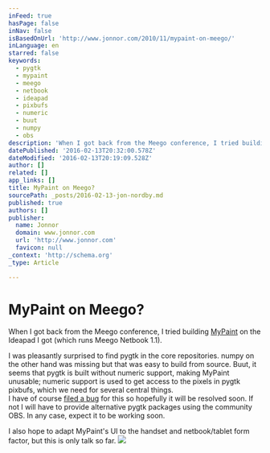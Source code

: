 ```yaml
---
inFeed: true
hasPage: false
inNav: false
isBasedOnUrl: 'http://www.jonnor.com/2010/11/mypaint-on-meego/'
inLanguage: en
starred: false
keywords:
  - pygtk
  - mypaint
  - meego
  - netbook
  - ideapad
  - pixbufs
  - numeric
  - buut
  - numpy
  - obs
description: 'When I got back from the Meego conference, I tried building MyPaint on the Ideapad I got (which runs Meego Netbook 1.1). I was pleasantly surprised to find pygtk in the core repositories. numpy on the other hand was missing but that was easy to build from source.'
datePublished: '2016-02-13T20:32:00.578Z'
dateModified: '2016-02-13T20:19:09.528Z'
author: []
related: []
app_links: []
title: MyPaint on Meego?
sourcePath: _posts/2016-02-13-jon-nordby.md
published: true
authors: []
publisher:
  name: Jonnor
  domain: www.jonnor.com
  url: 'http://www.jonnor.com'
  favicon: null
_context: 'http://schema.org'
_type: Article

---
```

# MyPaint on Meego?

When I got back from the Meego conference, I tried building [MyPaint][0] on the Ideapad I got (which runs Meego Netbook 1.1).

I was pleasantly surprised to find pygtk in the core repositories. numpy on the other hand was missing but that was easy to build from source. Buut, it seems that pygtk is built without numeric support, making MyPaint unusable; numeric support is used to get access to the pixels in pygtk pixbufs, which we need for several central things.  
I have of course [filed a bug][1] for this so hopefully it will be resolved soon. If not I will have to provide alternative pygtk packages using the community OBS. In any case, expect it to be working soon.

I also hope to adapt MyPaint's UI to the handset and netbook/tablet form factor, but this is only talk so far.
[![](http://www.jonnor.com/wp/wp-content/plugins/flattr/img/flattr-badge-large.png)][2]

[0]: http://www.mypaint.info/
[1]: http://bugs.meego.com/show_bug.cgi?id=10195
[2]: http://www.jonnor.com/wp/?flattrss_redirect&id=325&md5=7ba79cb8c9f62180b864ebf4412d9b5d